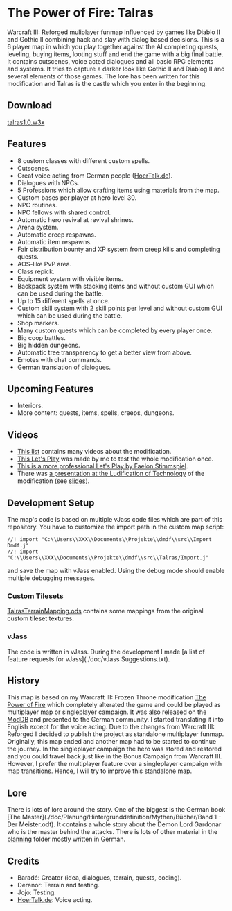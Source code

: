 # The Power of Fire: Talras

Warcraft III: Reforged muliplayer funmap influenced by games like Diablo II and Gothic II combining hack and slay with dialog based decisions. 
This is a 6 player map in which you play together against the AI completing quests, leveling, buying items, looting stuff and end the game with a big final battle.
It contains cutscenes, voice acted dialogues and all basic RPG elements and systems.
It tries to capture a darker look like Gothic II and Diablog II and several elements of those games.
The lore has been written for this modification and Talras is the castle which you enter in the beginning.

## Download

[talras1.0.w3x](./talras1.0.w3x)

## Features

* 8 custom classes with different custom spells.
* Cutscenes.
* Great voice acting from German people ([HoerTalk.de](https://www.hoer-talk.de/)).
* Dialogues with NPCs.
* 5 Professions which allow crafting items using materials from the map.
* Custom bases per player at hero level 30.
* NPC routines.
* NPC fellows with shared control.
* Automatic hero revival at revival shrines.
* Arena system.
* Automatic creep respawns.
* Automatic item respawns.
* Fair distribution bounty and XP system from creep kills and completing quests.
* AOS-like PvP area.
* Class repick.
* Equipment system with visible items.
* Backpack system with stacking items and without custom GUI which can be used during the battle.
* Up to 15 different spells at once.
* Custom skill system with 2 skill points per level and without custom GUI which can be used during the battle.
* Shop markers.
* Many custom quests which can be completed by every player once.
* Big coop battles.
* Big hidden dungeons.
* Automatic tree transparency to get a better view from above.
* Emotes with chat commands.
* German translation of dialogues.

## Upcoming Features

* Interiors.
* More content: quests, items, spells, creeps, dungeons.

## Videos

* [This list](https://www.youtube.com/watch?v=u5YKdMws0tQ&list=PLmfeGbBvSVGCDyp2bHGmHrhdJWN9TQLCn) contains many videos about the modification.
* [This Let's Play](https://www.youtube.com/watch?v=z1mLXBc3jRE&list=PLmfeGbBvSVGCRbNKSk3QOh1v09h6YFyxU) was made by me to test the whole modification once.
* [This is a more professional Let's Play by Faelon Stimmspiel](https://www.youtube.com/watch?v=uTruE__ia8A&list=PLiUdDzmlSLTQl7a16tASao2Z50EcwJx_G).
* There was [a presentation at the Ludification of Technology](https://www.youtube.com/watch?v=5hKgrxsNEKI&list=PLmfeGbBvSVGAtuvYlXykmbaPMaTIxkuRX) of the modification (see [slides](./doc/presentation.pdf)).

## Development Setup

The map's code is based on multiple vJass code files which are part of this repository.
You have to customize the import path in the custom map script:

```
//! import "C:\\Users\\XXX\\Documents\\Projekte\\dmdf\\src\\Import Dmdf.j"
//! import "C:\\Users\\XXX\\Documents\\Projekte\\dmdf\\src\\Talras/Import.j"
```

and save the map with vJass enabled.
Using the debug mode should enable multiple debugging messages.

### Custom Tilesets

[TalrasTerrainMapping.ods](./TalrasTerrainMapping.ods) contains some mappings from the original custom tileset textures.

### vJass

The code is written in vJass. During the development I made [a list of feature requests for vJass](./doc/vJass Suggestions.txt).

## History

This map is based on my Warcraft III: Frozen Throne modification [The Power of Fire](https://github.com/tdauth/dmdf) which completely alterated the game and could be played as multiplayer map or singleplayer campaign.
It was also released on the [ModDB](https://www.moddb.com/mods/warcraft-iii-the-power-of-fire) and presented to the German community.
I started translating it into English except for the voice acting.
Due to the changes from Warcraft III: Reforged I decided to publish the project as standalone multiplayer funmap.
Originally, this map ended and another map had to be started to continue the journey.
In the singleplayer campaign the hero was stored and restored and you could travel back just like in the Bonus Campaign from Warcraft III.
However, I prefer the multiplayer feature over a singleplayer campaign with map transitions.
Hence, I will try to improve this standalone map.

## Lore

There is lots of lore around the story.
One of the biggest is the German book [The Master](./doc/Planung/Hintergrunddefinition/Mythen/Bücher/Band 1 - Der Meister.odt).
It contains a whole story about the Demon Lord Gardonar who is the master behind the attacks.
There is lots of other material in the [planning](./doc/Planung) folder mostly written in German.

## Credits

* Baradé: Creator (idea, dialogues, terrain, quests, coding).
* Deranor: Terrain and testing.
* Jojo: Testing.
* [HoerTalk.de](https://www.hoer-talk.de/): Voice acting.